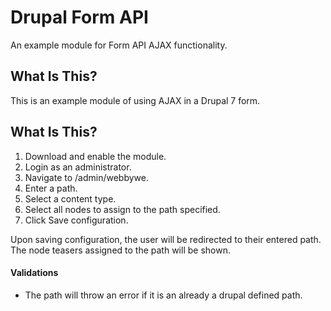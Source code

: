 Drupal Form API
=======================

An example module for Form API AJAX functionality.

What Is This?
-------------

This is an example module of using AJAX in a Drupal 7 form. 

What Is This?
-------------

1. Download and enable the module.
2. Login as an administrator. 
3. Navigate to /admin/webbywe.
4. Enter a path.
5. Select a content type.
6. Select all nodes to assign to the path specified.
7. Click Save configuration.

Upon saving configuration, the user will be redirected to their entered path.
The node teasers assigned to the path will be shown.

#### Validations 

- The path will throw an error if it is an already a drupal defined path. 
